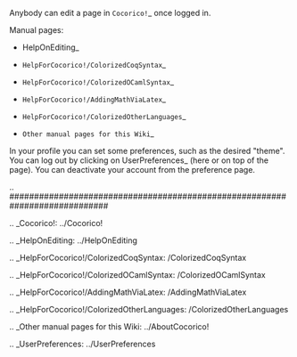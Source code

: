 Anybody can edit a page in `Cocorico!`_ once logged in.

Manual pages:

* HelpOnEditing_

* `HelpForCocorico!/ColorizedCoqSyntax`_

* `HelpForCocorico!/ColorizedOCamlSyntax`_

* `HelpForCocorico!/AddingMathViaLatex`_

* `HelpForCocorico!/ColorizedOtherLanguages`_

* `Other manual pages for this Wiki`_

In your profile you can set some preferences, such as the desired "theme".  You can log out by clicking on UserPreferences_ (here or on top of the page).  You can deactivate your account from the preference page. 

.. ############################################################################

.. _Cocorico!: ../Cocorico!

.. _HelpOnEditing: ../HelpOnEditing

.. _HelpForCocorico!/ColorizedCoqSyntax: /ColorizedCoqSyntax

.. _HelpForCocorico!/ColorizedOCamlSyntax: /ColorizedOCamlSyntax

.. _HelpForCocorico!/AddingMathViaLatex: /AddingMathViaLatex

.. _HelpForCocorico!/ColorizedOtherLanguages: /ColorizedOtherLanguages

.. _Other manual pages for this Wiki: ../AboutCocorico!

.. _UserPreferences: ../UserPreferences

